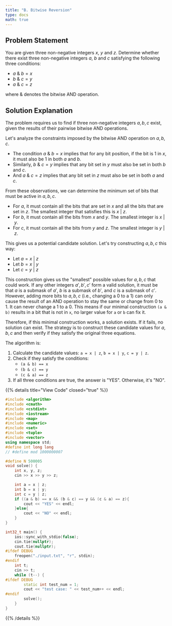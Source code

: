 ```yaml
---
title: "B. Bitwise Reversion"
type: docs
math: true
---
```


## Problem Statement

You are given three non-negative integers $x$, $y$ and $z$. Determine whether there exist three non-negative integers $a$, $b$ and $c$ satisfying the following three conditions:

- $a \ \& \ b = x$
- $b \ \& \ c = y$
- $a \ \& \ c = z$

where $\&$ denotes the bitwise AND operation.

## Solution Explanation

The problem requires us to find if three non-negative integers $a, b, c$ exist, given the results of their pairwise bitwise AND operations.

Let's analyze the constraints imposed by the bitwise AND operation on $a, b, c$.
- The condition $a \ \& \ b = x$ implies that for any bit position, if the bit is 1 in $x$, it must also be 1 in both $a$ and $b$.
- Similarly, $b \ \& \ c = y$ implies that any bit set in $y$ must also be set in both $b$ and $c$.
- And $a \ \& \ c = z$ implies that any bit set in $z$ must also be set in both $a$ and $c$.

From these observations, we can determine the minimum set of bits that must be active in $a, b, c$.
- For $a$, it must contain all the bits that are set in $x$ and all the bits that are set in $z$. The smallest integer that satisfies this is $x \ | \ z$.
- For $b$, it must contain all the bits from $x$ and $y$. The smallest integer is $x \ | \ y$.
- For $c$, it must contain all the bits from $y$ and $z$. The smallest integer is $y \ | \ z$.

This gives us a potential candidate solution. Let's try constructing $a, b, c$ this way:
- Let $a = x \ | \ z$
- Let $b = x \ | \ y$
- Let $c = y \ | \ z$

This construction gives us the "smallest" possible values for $a, b, c$ that could work. If any other integers $a', b', c'$ form a valid solution, it must be that $a$ is a submask of $a'$, $b$ is a submask of $b'$, and $c$ is a submask of $c'$. However, adding more bits to $a, b, c$ (i.e., changing a 0 to a 1) can only cause the result of an AND operation to stay the same or change from 0 to 1. It can never change a 1 to a 0. This means if our minimal construction `(a & b)` results in a bit that is not in `x`, no larger value for `a` or `b` can fix it.

Therefore, if this minimal construction works, a solution exists. If it fails, no solution can exist. The strategy is to construct these candidate values for $a, b, c$ and then verify if they satisfy the original three equations.

The algorithm is:
1. Calculate the candidate values: `a = x | z`, `b = x | y`, `c = y | z`.
2. Check if they satisfy the conditions:
   - `(a & b) == x`
   - `(b & c) == y`
   - `(c & a) == z`
3. If all three conditions are true, the answer is "YES". Otherwise, it's "NO".

{{% details title="View Code" closed="true" %}}
```cpp
#include <algorithm>
#include <cmath>
#include <cstdint>
#include <iostream>
#include <map>
#include <numeric>
#include <set>
#include <tuple>
#include <vector>
using namespace std;
#define int long long
// #define mod 1000000007

#define N 500005
void solve() {
    int x, y, z;
    cin >> x >> y >> z;

    int a = x | z;
    int b = x | y;
    int c = y | z;
    if ((a & b) == x && (b & c) == y && (c & a) == z){
        cout << "YES" << endl;
    }else{
        cout << "NO" << endl;
    }
}

int32_t main() {
    ios::sync_with_stdio(false);
    cin.tie(nullptr);
    cout.tie(nullptr);
#ifdef DEBUG
    freopen("./input.txt", "r", stdin);
#endif
    int t;
    cin >> t;
    while (t--) {
#ifdef DEBUG
        static int test_num = 1;
        cout << "test case: " << test_num++ << endl;
#endif
        solve();
    }
}
```
{{% /details %}}